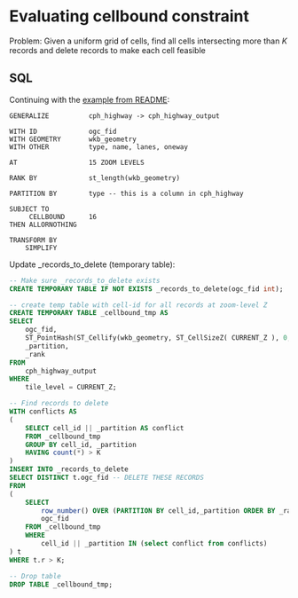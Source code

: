 # Evaluating cellbound constraint

Problem: Given a uniform grid of cells, find all cells intersecting more than *K* records and delete records to make each cell feasible

## SQL

Continuing with the [example from README](../README.md):

```cvl
GENERALIZE 			cph_highway -> cph_highway_output 

WITH ID 			ogc_fid
WITH GEOMETRY		wkb_geometry
WITH OTHER			type, name, lanes, oneway

AT  				15 ZOOM LEVELS

RANK BY 			st_length(wkb_geometry)

PARTITION BY 		type -- this is a column in cph_highway

SUBJECT TO 
	 CELLBOUND 		16
THEN ALLORNOTHING 

TRANSFORM BY
	SIMPLIFY
```

Update _records_to_delete (temporary table):

```sql
-- Make sure _records_to_delete exists
CREATE TEMPORARY TABLE IF NOT EXISTS _records_to_delete(ogc_fid int);

-- create temp table with cell-id for all records at zoom-level Z
CREATE TEMPORARY TABLE _cellbound_tmp AS 
SELECT
	ogc_fid,
    ST_PointHash(ST_Cellify(wkb_geometry, ST_CellSizeZ( CURRENT_Z ), 0, 0 )) AS cell_id,
	_partition,
	_rank
FROM 
	cph_highway_output
WHERE 
	tile_level = CURRENT_Z;

-- Find records to delete
WITH conflicts AS
(
    SELECT cell_id || _partition AS conflict
    FROM _cellbound_tmp
    GROUP BY cell_id, _partition
    HAVING count(*) > K
)
INSERT INTO _records_to_delete
SELECT DISTINCT t.ogc_fid -- DELETE THESE RECORDS
FROM
(
    SELECT 
        row_number() OVER (PARTITION BY cell_id,_partition ORDER BY _rank DESC) r, 
        ogc_fid 
    FROM _cellbound_tmp
    WHERE 
        cell_id || _partition IN (select conflict from conflicts)
) t
WHERE t.r > K;

-- Drop table
DROP TABLE _cellbound_tmp;
```






